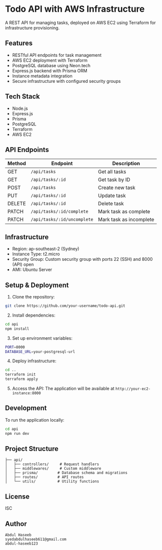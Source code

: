 # Todo API with AWS Infrastructure

A REST API for managing tasks, deployed on AWS EC2 using Terraform for infrastructure provisioning.

## Features

- RESTful API endpoints for task management
- AWS EC2 deployment with Terraform
- PostgreSQL database using Neon.tech
- Express.js backend with Prisma ORM
- Instance metadata integration
- Secure infrastructure with configured security groups

## Tech Stack

- Node.js
- Express.js
- Prisma
- PostgreSQL
- Terraform
- AWS EC2

## API Endpoints

| Method | Endpoint                    | Description             |
| ------ | --------------------------- | ----------------------- |
| GET    | `/api/tasks`                | Get all tasks           |
| GET    | `/api/tasks/:id`            | Get task by ID          |
| POST   | `/api/tasks`                | Create new task         |
| PUT    | `/api/tasks/:id`            | Update task             |
| DELETE | `/api/tasks/:id`            | Delete task             |
| PATCH  | `/api/tasks/:id/complete`   | Mark task as complete   |
| PATCH  | `/api/tasks/:id/uncomplete` | Mark task as incomplete |

## Infrastructure

- Region: ap-southeast-2 (Sydney)
- Instance Type: t2.micro
- Security Group: Custom security group with ports 22 (SSH) and 8000 (API) open
- AMI: Ubuntu Server

## Setup & Deployment

1. Clone the repository:

```bash
git clone https://github.com/your-username/todo-api.git
```

2. Install dependencies:

```bash
cd api
npm install
```

3. Set up environment variables:

```bash
PORT=8000
DATABASE_URL=your-postgresql-url
```

4. Deploy infrastructure:

```bash
cd ..
terraform init
terraform apply
```

5. Access the API:
   The application will be available at `http://your-ec2-instance:8000`

## Development

To run the application locally:

```bash
cd api
npm run dev
```

## Project Structure

```
├── api/
│   ├── controllers/     # Request handlers
│   ├── middlewares/     # Custom middleware
│   ├── prisma/         # Database schema and migrations
│   ├── routes/         # API routes
│   └── utils/          # Utility functions
```

## License

ISC

## Author

```
Abdul Haseeb
syedabdulhaseeb611@gmail.com
abdul-haseeb123
```
